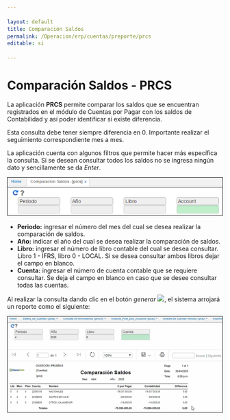 ```yaml
---

layout: default
title: Comparación Saldos
permalink: /Operacion/erp/cuentas/preporte/prcs
editable: si

---
```




# Comparación Saldos - PRCS



La aplicación **PRCS** permite comparar los saldos que se encuentran registrados en el módulo de Cuentas por Pagar con los saldos de Contabilidad y así poder identificar si existe diferencia. 

Esta consulta debe tener siempre diferencia en 0. Importante realizar el seguimiento correspondiente mes a mes. 

La aplicación cuenta con algunos filtros que permite hacer más específica la consulta. Si se desean consultar todos los saldos no se ingresa ningún dato y sencillamente se da _Enter_.  


![](PRCS1.png)


* **Periodo:** ingresar el número del mes del cual se desea realizar la comparación de saldos.  
* **Año:** indicar el año del cual se desea realizar la comparación de saldos.  
* **Libro:** ingresar el número de libro contable del cual se desea consultar. Libro 1 - IFRS, libro 0 - LOCAL. Si se desea consultar ambos libros dejar el campo en blanco.  
* **Cuenta:** ingresar el número de cuenta contable que se requiere consultar. Se deja el campo en blanco en caso que se desee consultar todas las cuentas.  



Al realizar la consulta dando clic en el botón _generar_ ![](actualizar.png), el sistema arrojará un reporte como el siguiente:



![](PRCS2.png)



